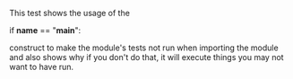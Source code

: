 This test shows the usage of the

if __name__ == "__main__":

construct to make the module's tests not run when importing the module and also
shows why if you don't do that, it will execute things you may not want to have
run.
